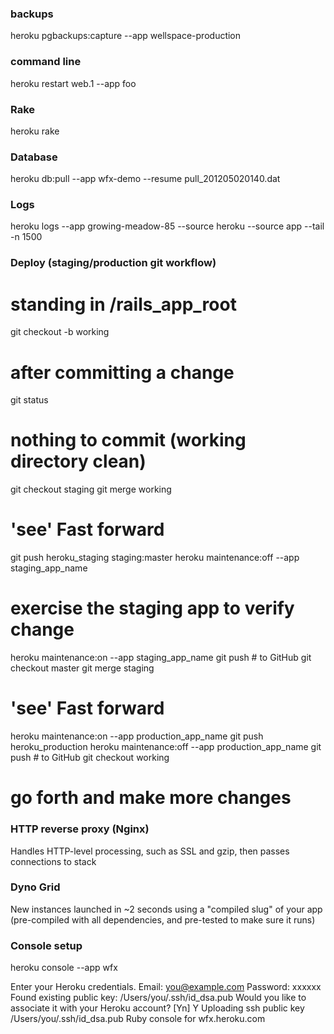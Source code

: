 ### backups

heroku pgbackups:capture --app wellspace-production


### command line

heroku restart web.1 --app foo


### Rake

heroku rake


### Database

heroku db:pull
	--app wfx-demo
	--resume pull_201205020140.dat


### Logs

heroku logs
	--app growing-meadow-85
	--source heroku
	--source app
	--tail
	-n 1500


### Deploy (staging/production git workflow)

# standing in /rails_app_root
git checkout -b working

# after committing a change
git status

# nothing to commit (working directory clean)
git checkout staging
git merge working

# 'see' Fast forward
git push heroku_staging staging:master
heroku maintenance:off --app staging_app_name

# exercise the staging app to verify change
heroku maintenance:on --app staging_app_name
git push  # to GitHub
git checkout master
git merge staging

# 'see' Fast forward
heroku maintenance:on --app production_app_name
git push heroku_production
heroku maintenance:off --app production_app_name
git push  # to GitHub
git checkout working

# go forth and make more changes


### HTTP reverse proxy (Nginx)

Handles HTTP-level processing, such as SSL and gzip, then passes connections to stack


### Dyno Grid

New instances launched in ~2 seconds using a "compiled slug" of your app (pre-compiled with all dependencies, and pre-tested to make sure it runs)


### Console setup

heroku console --app wfx

Enter your Heroku credentials.
Email: you@example.com
Password: xxxxxx
Found existing public key: /Users/you/.ssh/id_dsa.pub
Would you like to associate it with your Heroku account? [Yn] Y
Uploading ssh public key /Users/you/.ssh/id_dsa.pub
Ruby console for wfx.heroku.com

